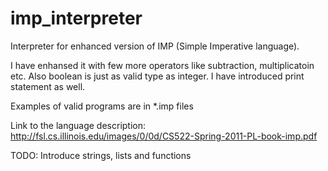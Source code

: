 # imp_interpreter
Interpreter for enhanced version of IMP (Simple Imperative language).

I have enhansed it with few more operators like subtraction, multiplicatoin etc. Also boolean is just as valid type as integer. I have introduced print statement as well.

Examples of valid programs are in *.imp files

Link to the language description: http://fsl.cs.illinois.edu/images/0/0d/CS522-Spring-2011-PL-book-imp.pdf

TODO: Introduce strings, lists and functions
